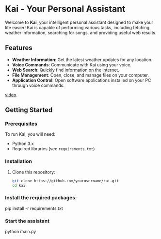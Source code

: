 # Kai - Your Personal Assistant

Welcome to **Kai**, your intelligent personal assistant designed to make your life easier! Kai is capable of performing various tasks, including fetching weather information, searching for songs, and providing useful web results.

## Features

- **Weather Information**: Get the latest weather updates for any location.
- **Voice Commands**: Communicate with Kai using your voice.
- **Web Search**: Quickly find information on the internet.
- **File Management**: Open, close, and manage files on your computer.
- **Application Control**: Open software applications installed on your PC through voice commands.


[video](voice-interaction-animation.mp4).

## Getting Started

### Prerequisites

To run Kai, you will need:

- Python 3.x
- Required libraries (see `requirements.txt`)

### Installation

1. Clone this repository:
   ```bash
   git clone https://github.com/yourusername/kai.git
   cd kai
### Install the required packages:
pip install -r requirements.txt

### Start the assistant
python main.py
